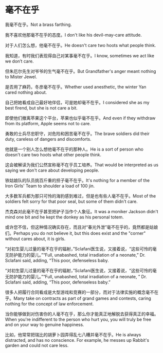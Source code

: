 # 毫不在乎

<p><span class="chinese">我毫不在乎。</span><span class="english">Not a brass farthing.</span></p>

<p><span class="chinese">我不喜欢他那毫不在乎的态度。</span><span class="english">I don't like his devil-may-care attitude.</span></p>

<p><span class="chinese">对于人们怎么想，他毫不在乎。</span><span class="english">He doesn't care two hoots what people think.</span></p>

<p><span class="chinese">我知道，有时我们表现得自己对某事毫不在乎。</span><span class="english">I know, sometimes we act like we don’t care.</span></p>

<p><span class="chinese">但朱厄尔先生对爷爷的生气毫不在乎。</span><span class="english">But Grandfather's anger meant nothing to Mister Jewel.</span></p>

<p><span class="chinese">是否用了麻药，冬彦毫不在乎。</span><span class="english">Whether used anesthetic, the winter Yan cared nothing about.</span></p>

<p><span class="chinese">自己把她看成自己最好地伴侣，可是她却毫不在乎。</span><span class="english">I considered she as my best firend, but she is not care a bit.</span></p>

<p><span class="chinese">即使他们撤离苹果这个平台，苹果也似乎毫不在乎。</span><span class="english">And even if they withdraw from its platform, Apple seems not to care.</span></p>

<p><span class="chinese">勇敢的士兵尽忠职守，对危险和困苦毫不在乎。</span><span class="english">The brave soldiers did their duty, careless of dangers and discomforts.</span></p>

<p><span class="chinese">他就是一个别人怎么想他毫不在乎的那种人。</span><span class="english">He is a sort of person who doesn't care two hoots what other people think.</span></p>

<p><span class="chinese">这会被解读为我们公然宣称毫不在乎员工培养。</span><span class="english">That would be interpreted as us saying we don't care about developing people.</span></p>

<p><span class="chinese">铁姑娘队的队员挑百斤重的担子毫不在乎。</span><span class="english">It's nothing for a member of the Iron Girls' Team to shoulder a load of 100 jin.</span></p>

<p><span class="chinese">大多数军兵都为那只可怜的海豹感到难过，但是也有些人毫不在乎。</span><span class="english">Most of the soldiers felt sorry for that poor seal, but some of them didn't care.</span></p>

<p><span class="chinese">杰克森对此毫不在乎甚至把驴子当作个人象征。</span><span class="english">It was a moniker Jackson didn't mind one bit and he kept the donkey as his personal totem.</span></p>

<p><span class="chinese">或许您不信，但这种情况确实存在，而且对“春光外泄”毫不在乎的，竟然都是姑娘们。</span><span class="english">Perhaps you do not believe it, but this does exist and the "corner" without cares about, it is girls.</span></p>

<p><span class="chinese">“对初生婴儿过量的毫不在乎的辐射，”Sclafani医生说，又接着说，“这些可怜的毫无防护能力的婴儿。”</span><span class="english">“Full, unabashed, total irradiation of a neonate,” Dr. Sclafani said, adding, “This poor, defenseless baby.</span></p>

<p><span class="chinese">“对初生婴儿过量的毫不在乎的辐射，”Sclafani医生说，又接着说，“这些可怜的毫无防护能力的婴儿。”</span><span class="english">“Full, unabashed, total irradiation of a neonate, ” Dr. Sclafani said, adding, “This poor, defenseless baby.”</span></p>

<p><span class="chinese">很多人把履行合同看成是大型游戏和竞赛的一部分，而对于法律实施的概念毫不在乎。</span><span class="english">Many take on contracts as part of grand games and contests, caring nothing for the concept of law enforcement.</span></p>

<p><span class="chinese">当你能够做到对伤害你的人毫不在乎，那么你才能真正地解脱去获得真正的幸福。</span><span class="english">When you're indifferent to the person who hurt you, you will truly be free and on your way to genuine happiness.</span></p>

<p><span class="chinese">比如，他常常把瑞比的胡萝卜园弄得乱七八糟并毫不在乎。</span><span class="english">He is always distracted, and has no conscience. For example, he messes up Rabbit's garden and could not care less.</span></p>

